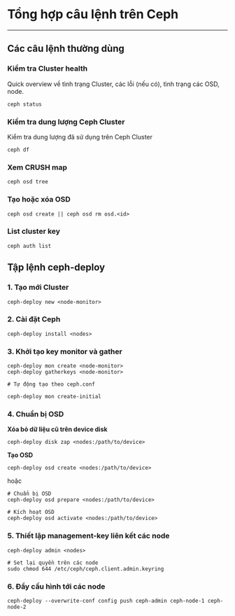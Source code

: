 # Tổng hợp câu lệnh trên Ceph
---
## Các câu lệnh thường dùng
### Kiểm tra Cluster health
Quick overview về tình trạng Cluster, các lỗi (nếu có), tình trạng các OSD, node.
```
ceph status
```
### Kiểm tra dung lượng Ceph Cluster
Kiểm tra dung lượng đã sử dụng trên Ceph Cluster
```
ceph df
```
### Xem CRUSH map
```
ceph osd tree
```

### Tạo hoặc xóa OSD
```
ceph osd create || ceph osd rm osd.<id>
```
### List cluster key
```
ceph auth list
```

## Tập lệnh ceph-deploy
### 1. Tạo mới Cluster
```
ceph-deploy new <node-monitor>
```
### 2. Cài đặt Ceph
```
ceph-deploy install <nodes>
```
### 3. Khởi tạo key monitor và gather
```
ceph-deploy mon create <node-monitor>
ceph-deploy gatherkeys <node-monitor>

# Tự động tạo theo ceph.conf

ceph-deploy mon create-initial
```

### 4. Chuẩn bị OSD
__Xóa bỏ dữ liệu cũ trên device disk__

```
ceph-deploy disk zap <nodes:/path/to/device>
```

__Tạo OSD__
```
ceph-deploy osd create <nodes:/path/to/device>
```
hoặc

```
# Chuẩn bị OSD
ceph-deploy osd prepare <nodes:/path/to/device>

# Kích hoạt OSD
ceph-deploy osd activate <nodes:/path/to/device>
```

### 5. Thiết lập management-key liên kết các node
```
ceph-deploy admin <nodes>

# Set lại quyền trên các node
sudo chmod 644 /etc/ceph/ceph.client.admin.keyring
```
### 6. Đẩy cấu hình tới các node
```
ceph-deploy --overwrite-conf config push ceph-admin ceph-node-1 ceph-node-2
```